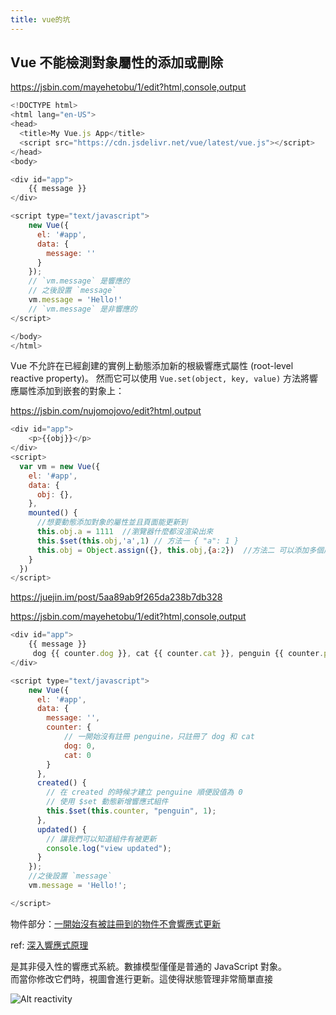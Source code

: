 ```yaml
---
title: vue的坑
---
```


##  Vue 不能檢測對象屬性的添加或刪除


https://jsbin.com/mayehetobu/1/edit?html,console,output
```js
<!DOCTYPE html>
<html lang="en-US">
<head>
  <title>My Vue.js App</title>
  <script src="https://cdn.jsdelivr.net/vue/latest/vue.js"></script>
</head>
<body>

<div id="app">
    {{ message }}
</div>

<script type="text/javascript">
    new Vue({
      el: '#app',
      data: {
        message: ''
      }
    });
    // `vm.message` 是響應的
    // 之後設置 `message`
    vm.message = 'Hello!'
    // `vm.message` 是非響應的
</script>

</body>
</html>
```

Vue 不允許在已經創建的實例上動態添加新的根級響應式屬性 (root-level reactive property)。
然而它可以使用 `Vue.set(object, key, value)` 方法將響應屬性添加到嵌套的對象上：


https://jsbin.com/nujomojovo/edit?html,output
```js
<div id="app">
    <p>{{obj}}</p>
</div>
<script>
  var vm = new Vue({
    el: '#app',
    data: {
      obj: {},
    },
    mounted() {
      //想要動態添加對象的屬性並且頁面能更新到
      this.obj.a = 1111  //瀏覽器什麼都沒渲染出來
      this.$set(this.obj,'a',1) // 方法一 { "a": 1 }
      this.obj = Object.assign({}, this.obj,{a:2})  //方法二 可以添加多個屬性 //{ "a": 2 }
    }
  })
</script>
```
https://juejin.im/post/5aa89ab9f265da238b7db328  


https://jsbin.com/mayehetobu/1/edit?html,console,output

```js
<div id="app">
    {{ message }}
     dog {{ counter.dog }}, cat {{ counter.cat }}, penguin {{ counter.penguin }}
</div>

<script type="text/javascript">
    new Vue({
      el: '#app',
      data: {
        message: '',
        counter: {
            // 一開始沒有註冊 penguine，只註冊了 dog 和 cat
            dog: 0,
            cat: 0
        }
      },
      created() {
        // 在 created 的時候才建立 penguine 順便設值為 0
        // 使用 $set 動態新增響應式組件
        this.$set(this.counter, "penguin", 1);
      },
      updated() {
        // 讓我們可以知道組件有被更新
        console.log("view updated");
      }
    });
    //之後設置 `message`
    vm.message = 'Hello!';

</script>
```


物件部分：[一開始沒有被註冊到的物件不會響應式更新](https://pjchender.blogspot.com/2017/05/vue-vue-reactivity.html)  


ref: [深入響應式原理](https://cn.vuejs.org/v2/guide/reactivity.html)  

是其非侵入性的響應式系統。數據模型僅僅是普通的 JavaScript 對象。  
而當你修改它們時，視圖會進行更新。這使得狀態管理非常簡單直接  



![Alt reactivity](https://cn.vuejs.org/images/data.png)